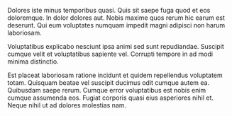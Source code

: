 Dolores iste minus temporibus quasi. Quis sit saepe fuga quod et eos doloremque. In dolor dolores aut. Nobis maxime quos rerum hic earum est deserunt. Qui eum voluptates numquam impedit magni adipisci non harum laboriosam.
 Voluptatibus explicabo nesciunt ipsa animi sed sunt repudiandae. Suscipit cumque velit et voluptatibus sapiente vel. Corrupti tempore in ad modi minima distinctio.
 Est placeat laboriosam ratione incidunt et quidem repellendus voluptatem totam. Quisquam beatae vel suscipit ducimus odit cumque autem ea. Quibusdam saepe rerum. Cumque error voluptatibus est nobis enim cumque assumenda eos. Fugiat corporis quasi eius asperiores nihil et. Neque nihil ut ad dolores molestias nam.